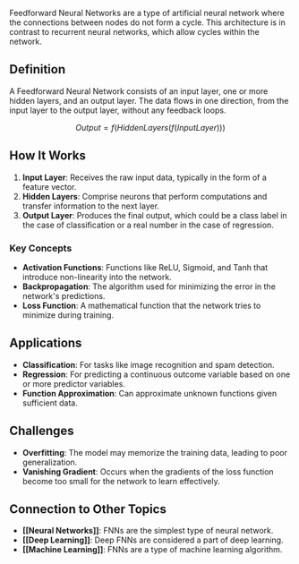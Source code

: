 Feedforward Neural Networks are a type of artificial neural network where the connections between nodes do not form a cycle. This architecture is in contrast to recurrent neural networks, which allow cycles within the network.

## Definition

A Feedforward Neural Network consists of an input layer, one or more hidden layers, and an output layer. The data flows in one direction, from the input layer to the output layer, without any feedback loops.

$$Output=f(Hidden Layers(f(Input Layer)))$$

## How It Works

1. **Input Layer**: Receives the raw input data, typically in the form of a feature vector.
2. **Hidden Layers**: Comprise neurons that perform computations and transfer information to the next layer.
3. **Output Layer**: Produces the final output, which could be a class label in the case of classification or a real number in the case of regression.

### Key Concepts

- **Activation Functions**: Functions like ReLU, Sigmoid, and Tanh that introduce non-linearity into the network.
- **Backpropagation**: The algorithm used for minimizing the error in the network's predictions.
- **Loss Function**: A mathematical function that the network tries to minimize during training.

## Applications

- **Classification**: For tasks like image recognition and spam detection.
- **Regression**: For predicting a continuous outcome variable based on one or more predictor variables.
- **Function Approximation**: Can approximate unknown functions given sufficient data.

## Challenges

- **Overfitting**: The model may memorize the training data, leading to poor generalization.
- **Vanishing Gradient**: Occurs when the gradients of the loss function become too small for the network to learn effectively.

## Connection to Other Topics

- **[[Neural Networks]]**: FNNs are the simplest type of neural network.
- **[[Deep Learning]]**: Deep FNNs are considered a part of deep learning.
- **[[Machine Learning]]**: FNNs are a type of machine learning algorithm.